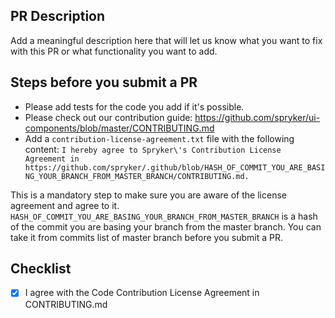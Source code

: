 ## PR Description

Add a meaningful description here that will let us know what you want to fix with this PR or what functionality you want to add.

## Steps before you submit a PR

-   Please add tests for the code you add if it's possible.
-   Please check out our contribution guide: https://github.com/spryker/ui-components/blob/master/CONTRIBUTING.md
-   Add a `contribution-license-agreement.txt` file with the following content:
    `I hereby agree to Spryker\'s Contribution License Agreement in https://github.com/spryker/.github/blob/HASH_OF_COMMIT_YOU_ARE_BASING_YOUR_BRANCH_FROM_MASTER_BRANCH/CONTRIBUTING.md.`

This is a mandatory step to make sure you are aware of the license agreement and agree to it. `HASH_OF_COMMIT_YOU_ARE_BASING_YOUR_BRANCH_FROM_MASTER_BRANCH` is a hash of the commit you are basing your branch from the master branch. You can take it from commits list of master branch before you submit a PR.

## Checklist

-   [x] I agree with the Code Contribution License Agreement in CONTRIBUTING.md
